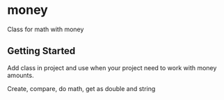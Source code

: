 # money

Class for math with money

## Getting Started

Add class in project and use when your project need to work with money amounts.

Create, compare, do math, get as double and string
